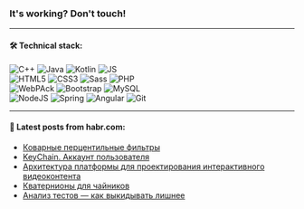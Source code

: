 ### It's working? Don't touch!

---

#### 🛠️ Technical stack:

![C++](https://img.shields.io/badge/C++-informational?logo=c%2B%2B&style=flat&logoColor=white&color=9C033A)
![Java](https://img.shields.io/badge/Java-informational?logo=java&style=flat&logoColor=white&color=007396)
![Kotlin](https://img.shields.io/badge/Kotlin-informational?logo=Kotlin&style=flat&logoColor=white&color=0095D5)
![JS](https://img.shields.io/badge/JS-informational?logo=javaScript&style=flat&logoColor=black&color=F7Df1E) <br>
![HTML5](https://img.shields.io/badge/HTML5-informational?logo=html5&style=flat&logoColor=white&color=E34F26)
![CSS3](https://img.shields.io/badge/CSS3-informational?logo=css3&style=flat&logoColor=white&color=157286)
![Sass](https://img.shields.io/badge/Saas-informational?logo=sass&style=flat&logoColor=white&color=hotpink)
![PHP](https://img.shields.io/badge/PHP-informational?logo=php&style=flat&logoColor=white&color=777BB4) <br>
![WebPAck](https://img.shields.io/badge/WebPack-informational?logo=webPack&style=flat&logoColor=white&color=FF6F00)
![Bootstrap](https://img.shields.io/badge/Bootstrap-informational?logo=Bootstrap&style=flat&logoColor=white&color=7952B3)
![MySQL](https://img.shields.io/badge/MySQL-informational?logo=MySQL&style=flat&logoColor=white&color=00f) <br>
![NodeJS](https://img.shields.io/badge/NodeJS-informational?logo=node.js&style=flat&logoColor=white&color=43853D)
![Spring](https://img.shields.io/badge/Spring-informational?logo=Spring&style=flat&logoColor=white&color=0A9EDC)
![Angular](https://img.shields.io/badge/Vue-informational?logo=vue.js&style=flat&logoColor=white&color=red)
![Git](https://img.shields.io/badge/Git-informational?logo=git&style=flat&logoColor=white&color=darkorange)

___

#### 💬 Latest posts from habr.com:

<!-- BLOG-POST-LIST:START -->
- [Коварные перцентильные фильтры](https://habr.com/ru/post/670376/?utm_source=habrahabr&utm_medium=rss&utm_campaign=670376)
- [KeyChain. Аккаунт пользователя](https://habr.com/ru/post/670490/?utm_source=habrahabr&utm_medium=rss&utm_campaign=670490)
- [Архитектура платформы для проектирования интерактивного видеоконтента](https://habr.com/ru/post/670472/?utm_source=habrahabr&utm_medium=rss&utm_campaign=670472)
- [Кватернионы для чайников](https://habr.com/ru/post/670438/?utm_source=habrahabr&utm_medium=rss&utm_campaign=670438)
- [Анализ тестов — как выкидывать лишнее](https://habr.com/ru/post/670428/?utm_source=habrahabr&utm_medium=rss&utm_campaign=670428)
<!-- BLOG-POST-LIST:END -->
